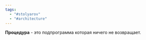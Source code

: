 ```yaml
---
tags:
  - "#stolyarov"
  - "#architecture"
---
```


**Процедура** - это подпрограмма которая ничего не возвращает.